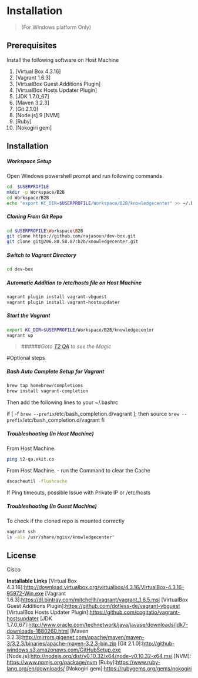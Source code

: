 Installation
============
> (For Windows platform Only)

Prerequisites
-------------
Install the following software on Host Machine
1. [Virtual Box 4.3.16] 
2. [Vagrant 1.6.3]
3. [VirtualBox Guest Additions Plugin]
4. [VirtualBox Hosts Updater Plugin]
5. [JDK 1.7.0_67]
6. [Maven 3.2.3]
7. [Git 2.1.0]
8. [Node.js]
9  [NVM]
10. [Ruby]
11. [Nokogiri gem]
 
Installation
--------------
##### Workspace Setup
Open Windows powershell prompt and run following commands
```sh
cd  $USERPROFILE
mkdir -p Workspace/B2B 
cd Workspace/B2B
echo "export KC_DIR=$USERPROFILE/Workspace/B2B/knowledgecenter" >> ~/.bashrc
```
##### Cloning From  Git Repo
```sh
cd $USERPROFILE\Workspace\B2B
git clone https://github.com/rajasoun/dev-box.git
git clone git@206.80.58.87:b2b/knowledgecenter.git
```
##### Switch to Vagrant Directory
```sh
cd dev-box
```

##### Automatic Addition to /etc/hosts file on Host Machine
```sh
vagrant plugin install vagrant-vbguest
vagrant plugin install vagrant-hostsupdater
```

##### Start the Vagrant
```sh
export KC_DIR=$USERPROFILE/Workspace/B2B/knowledgecenter
vagrant up
```

> ######_Goto [T2 QA](https://t2-qa.xkit.co "T2-QA") to see the Magic_

#Optional steps

##### Bash Auto Complete Setup for Vagrant
```sh
brew tap homebrew/completions
brew install vagrant-completion
```

Then add the following lines to your ~/.bashrc

if [ -f `brew --prefix`/etc/bash_completion.d/vagrant ]; then
    source `brew --prefix`/etc/bash_completion.d/vagrant
fi

##### Troubleshooting (In Host Machine)
From Host Machine. 
```sh
ping t2-qa.xkit.co 
```
From Host Machine. - run the Command to clear the Cache 
```sh
dscacheutil -flushcache
```
If Ping timeouts, possible Issue with Private IP or /etc/hosts


##### Troubleshooting (In Guest Machine)
To check if the cloned repo is mounted correctly
```sh
vagrant ssh
ls -als /usr/share/nginx/knowledgecenter" 
```

License
-------
Cisco

**Installable Links**
[Virtual Box 4.3.16]:http://download.virtualbox.org/virtualbox/4.3.16/VirtualBox-4.3.16-95972-Win.exe
[Vagrant 1.6.3]:https://dl.bintray.com/mitchellh/vagrant/vagrant_1.6.5.msi
[VirtualBox Guest Additions Plugin]:https://github.com/dotless-de/vagrant-vbguest
[VirtualBox Hosts Updater Plugin]:https://github.com/cogitatio/vagrant-hostsupdater
[JDK 1.7.0_67]:http://www.oracle.com/technetwork/java/javase/downloads/jdk7-downloads-1880260.html
[Maven 3.2.3]:http://mirrors.gigenet.com/apache/maven/maven-3/3.2.3/binaries/apache-maven-3.2.3-bin.zip
[Git 2.1.0]:http://github-windows.s3.amazonaws.com/GitHubSetup.exe
[Node.js]:http://nodejs.org/dist/v0.10.32/x64/node-v0.10.32-x64.msi
[NVM]: https://www.npmjs.org/package/nvm
[Ruby]:https://www.ruby-lang.org/en/downloads/
[Nokogiri gem]:https://rubygems.org/gems/nokogiri


